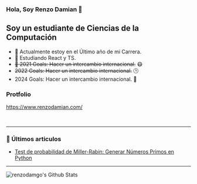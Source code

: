 ### Hola, Soy Renzo Damian  👋

## Soy un estudiante de Ciencias de la Computación
- 🔭 Actualmente estoy en el Último año de mi Carrera.
- 🌱 Estudiando React y TS.
- ~~🥅 2021 Goals: Hacer un intercambio internacional.~~ 😷
- ~~2022 Goals: Hacer un intercambio internacional.~~ 🕒
- 2024 Goals: Hacer un intercambio internacional. 🙏

### Protfolio 
https://www.renzodamian.com/


<br />


---

### 📕 Últimos articulos
<!-- BLOG-POST-LIST:START -->
- [Test de probabilidad de Miller-Rabin: Generar Números Primos en Python](https://renzodamgo.github.io/posts/primos/primos/)

<!-- BLOG-POST-LIST:END -->

---

<img align="left" alt="renzodamgo's Github Stats" src="https://github-readme-stats.vercel.app/api?username=renzodamgo&show_icons=true&hide_border=true" />


